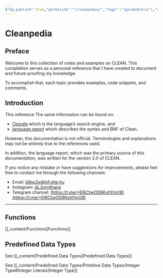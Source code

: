 ```yaml
---
{"dg-publish":true,"permalink":"/cleanpedia/","tags":["gardenEntry"],"created":"2023-06-20T18:37:36.378+02:00","updated":"2023-07-09T07:15:09.091+02:00"}
---
```



# Cleanpedia

## Preface

Welcome to this collection of notes and examples on CLEAN. 
This compilation serves as a personal reference that I have created to document and future-proofing my knowledge.

To accomplish that, each topic provides examples, code snippets, and comments.

## Introduction

This reference 
The same information can be found on:

- [Cloogle](https://cloogle.org/) which is the language’s search engine, and
- [language report](https://cloogle.org/doc/) which describes the syntax and BNF of Clean.

However, this documentation is not official.
Terminologies and explanations may not be entirely true to the references used.

In addition, the language report, which was the primary source of this documentation, was written for the version 2.0 of CLEAN.

If you notice any mistake or have suggestions for improvements, please feel free to contact me through the following channels:

- Email: [b9xp3x@inf.elte.hu](mailto:b9xp3x@inf.elte.hu)
- Instagram: [@\_kornthana](https://www.instagram.com/_kornthana/)
- Telegram channel: [https://t.me/+El6CtwOD8KxhYmU9](https://t.me/+El6CtwOD8KxhYmU9)

---

## Functions

[[_content/Functions\|Functions]]

## Predefined Data Types

See [[_content/Predefined Data Types\|Predefined Data Types]]

See [[_content/Predefined Data Types/Primitive Data Types/Integer Type#Integer Literals\|Integer Type]]
